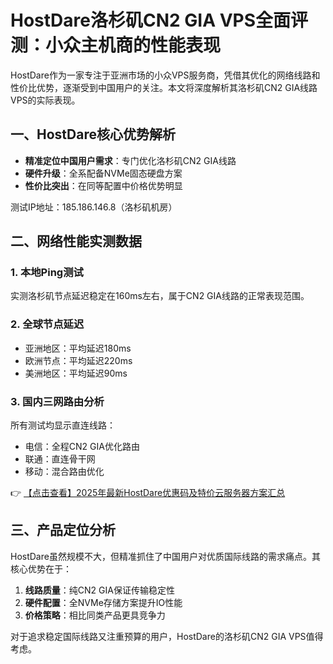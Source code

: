 # HostDare洛杉矶CN2 GIA VPS全面评测：小众主机商的性能表现

HostDare作为一家专注于亚洲市场的小众VPS服务商，凭借其优化的网络线路和性价比优势，逐渐受到中国用户的关注。本文将深度解析其洛杉矶CN2 GIA线路VPS的实际表现。

## 一、HostDare核心优势解析

- **精准定位中国用户需求**：专门优化洛杉矶CN2 GIA线路
- **硬件升级**：全系配备NVMe固态硬盘方案
- **性价比突出**：在同等配置中价格优势明显

测试IP地址：185.186.146.8（洛杉矶机房）

## 二、网络性能实测数据

### 1. 本地Ping测试
实测洛杉矶节点延迟稳定在160ms左右，属于CN2 GIA线路的正常表现范围。

### 2. 全球节点延迟
- 亚洲地区：平均延迟180ms
- 欧洲节点：平均延迟220ms
- 美洲地区：平均延迟90ms

### 3. 国内三网路由分析
所有测试均显示直连线路：
- 电信：全程CN2 GIA优化路由
- 联通：直连骨干网
- 移动：混合路由优化

👉 [【点击查看】2025年最新HostDare优惠码及特价云服务器方案汇总](https://bit.ly/hostdare)

## 三、产品定位分析

HostDare虽然规模不大，但精准抓住了中国用户对优质国际线路的需求痛点。其核心优势在于：

1. **线路质量**：纯CN2 GIA保证传输稳定性
2. **硬件配置**：全NVMe存储方案提升IO性能
3. **价格策略**：相比同类产品更具竞争力

对于追求稳定国际线路又注重预算的用户，HostDare的洛杉矶CN2 GIA VPS值得考虑。